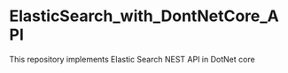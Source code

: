 # ElasticSearch_with_DontNetCore_API
This repository implements Elastic Search NEST API in DotNet core 
